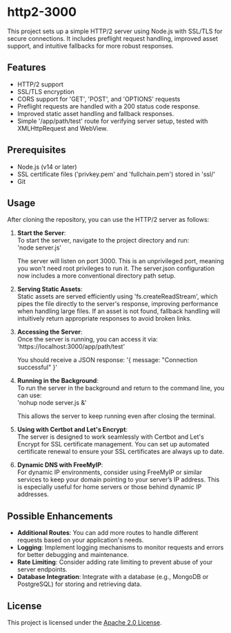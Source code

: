 # http2-3000

This project sets up a simple HTTP/2 server using Node.js with SSL/TLS for secure connections. It includes preflight request handling, improved asset support, and intuitive fallbacks for more robust responses.

## Features
- HTTP/2 support
- SSL/TLS encryption
- CORS support for 'GET', 'POST', and 'OPTIONS' requests
- Preflight requests are handled with a 200 status code response.
- Improved static asset handling and fallback responses.
- Simple '/app/path/test' route for verifying server setup, tested with XMLHttpRequest and WebView.

## Prerequisites
- Node.js (v14 or later)
- SSL certificate files ('privkey.pem' and 'fullchain.pem') stored in 'ssl/'
- Git

## Usage

After cloning the repository, you can use the HTTP/2 server as follows:

1. **Start the Server**:  
   To start the server, navigate to the project directory and run:  
   'node server.js'

   The server will listen on port 3000. This is an unprivileged port, meaning you won't need root privileges to run it. The server.json configuration now includes a more conventional directory path setup.

2. **Serving Static Assets**:  
   Static assets are served efficiently using 'fs.createReadStream', which pipes the file directly to the server's response, improving performance when handling large files. If an asset is not found, fallback handling will intuitively return appropriate responses to avoid broken links.

3. **Accessing the Server**:  
   Once the server is running, you can access it via:  
   'https://localhost:3000/app/path/test'

   You should receive a JSON response: '{ message: "Connection successful" }'

4. **Running in the Background**:  
   To run the server in the background and return to the command line, you can use:  
   'nohup node server.js &'

   This allows the server to keep running even after closing the terminal.

5. **Using with Certbot and Let's Encrypt**:  
   The server is designed to work seamlessly with Certbot and Let's Encrypt for SSL certificate management. You can set up automated certificate renewal to ensure your SSL certificates are always up to date.

6. **Dynamic DNS with FreeMyIP**:  
   For dynamic IP environments, consider using FreeMyIP or similar services to keep your domain pointing to your server’s IP address. This is especially useful for home servers or those behind dynamic IP addresses.

## Possible Enhancements
- **Additional Routes**: You can add more routes to handle different requests based on your application's needs.
- **Logging**: Implement logging mechanisms to monitor requests and errors for better debugging and maintenance.
- **Rate Limiting**: Consider adding rate limiting to prevent abuse of your server endpoints.
- **Database Integration**: Integrate with a database (e.g., MongoDB or PostgreSQL) for storing and retrieving data.

## License
This project is licensed under the [Apache 2.0 License](LICENSE).
